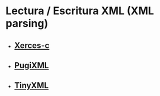 # Lectura / Escritura XML (XML parsing) #

  * ## [Xerces-c](POCXMLXerces.md) ##
  * ## [PugiXML](POCXMLplugixml.md) ##
  * ## [TinyXML](POCXMLtinyxml.md) ##